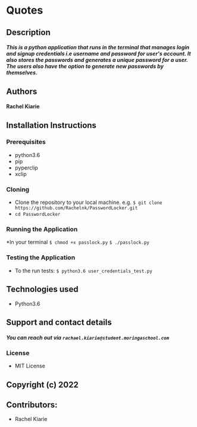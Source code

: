 # Quotes

## Description
##### This is a python application that runs in the terminal that manages login and signup credentials i.e username and password for user's account. It also stores the passwords and generates a unique password for a user. The users also have the option to generate new passwords by themselves.

## Authors
#### Rachel Kiarie



## Installation Instructions
### Prerequisites
* python3.6
* pip
* pyperclip
* xclip

### Cloning

* Clone the repository to your local machine. e.g. `$ git clone https://github.com/Rachelnk/PasswordLocker.git`
* `cd PasswordLocker`

### Running the Application

*In your terminal
 `$ chmod +x passlock.py`
 `$ ./passlock.py`
### Testing the Application
* To the run tests:
 `$ python3.6 user_credentials_test.py`


## Technologies used
* Python3.6

## Support and contact details
##### You can reach out via `rachael.kiarie@student.moringaschool.com` 
 ### License
 * MIT License
 ## Copyright (c) 2022
 
 ## Contributors:
 * Rachel Kiarie

